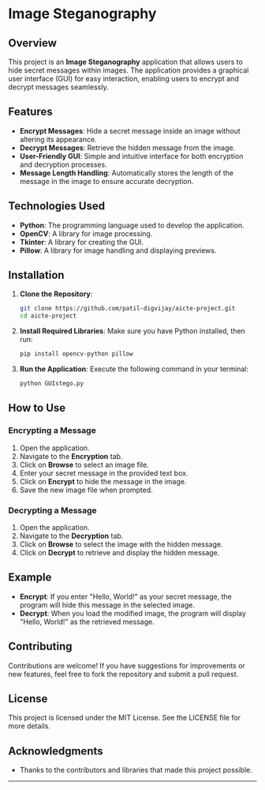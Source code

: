 # Image Steganography

## Overview
This project is an **Image Steganography** application that allows users to hide secret messages within images. The application provides a graphical user interface (GUI) for easy interaction, enabling users to encrypt and decrypt messages seamlessly.

## Features
- **Encrypt Messages**: Hide a secret message inside an image without altering its appearance.
- **Decrypt Messages**: Retrieve the hidden message from the image.
- **User-Friendly GUI**: Simple and intuitive interface for both encryption and decryption processes.
- **Message Length Handling**: Automatically stores the length of the message in the image to ensure accurate decryption.

## Technologies Used
- **Python**: The programming language used to develop the application.
- **OpenCV**: A library for image processing.
- **Tkinter**: A library for creating the GUI.
- **Pillow**: A library for image handling and displaying previews.

## Installation
1. **Clone the Repository**:
   ```bash
   git clone https://github.com/patil-digvijay/aicte-project.git
   cd aicte-project
   ```

2. **Install Required Libraries**:
   Make sure you have Python installed, then run:
   ```bash
   pip install opencv-python pillow
   ```

3. **Run the Application**:
   Execute the following command in your terminal:
   ```bash
   python GUIstego.py
   ```

## How to Use
### Encrypting a Message
1. Open the application.
2. Navigate to the **Encryption** tab.
3. Click on **Browse** to select an image file.
4. Enter your secret message in the provided text box.
5. Click on **Encrypt** to hide the message in the image.
6. Save the new image file when prompted.

### Decrypting a Message
1. Open the application.
2. Navigate to the **Decryption** tab.
3. Click on **Browse** to select the image with the hidden message.
4. Click on **Decrypt** to retrieve and display the hidden message.

## Example
- **Encrypt**: If you enter "Hello, World!" as your secret message, the program will hide this message in the selected image.
- **Decrypt**: When you load the modified image, the program will display "Hello, World!" as the retrieved message.

## Contributing
Contributions are welcome! If you have suggestions for improvements or new features, feel free to fork the repository and submit a pull request.

## License
This project is licensed under the MIT License. See the LICENSE file for more details.

## Acknowledgments
- Thanks to the contributors and libraries that made this project possible.

---
